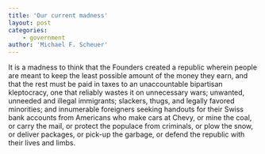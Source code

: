 ```yaml
---
title: 'Our current madness'
layout: post
categories:
    - government
author: 'Michael F. Scheuer'
---
```


It is a madness to think that the Founders created a republic wherein people are meant to keep the least possible amount of the money they earn, and that the rest must be paid in taxes to an unaccountable bipartisan kleptocracy, one that reliably wastes it on unnecessary wars; unwanted, unneeded and illegal immigrants; slackers, thugs, and legally favored minorities; and innumerable foreigners seeking handouts for their Swiss bank accounts from Americans who make cars at Chevy, or mine the coal, or carry the mail, or protect the populace from criminals, or plow the snow, or deliver packages, or pick-up the garbage, or defend the republic with their lives and limbs.